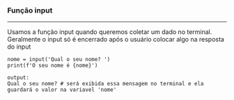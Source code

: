 ### Função input
****
Usamos a função input quando queremos coletar um dado no terminal. Geralmente o input só é encerrado após o usuário colocar algo na resposta do input

```
nome = input('Qual o seu nome? ')
print(f'O seu nome é {nome}')

output: 
Qual o seu nome? # será exibida essa mensagem no terminal e ela guardará o valor na variavel 'nome'

```